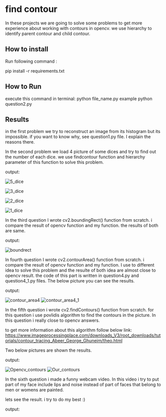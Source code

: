 
# find contour
In these projects we are going to solve some problems to get more experience
about working with contours in opencv. we use hierarchy to identify parent contour and child contour. 


## How to install
Run following command :

pip install -r requirements.txt


## How to Run
execute this command in terminal:
python file_name.py
example python question2.py

## Results

in the first problem we try to reconstruct an image from its histogram but its impossible.
if you want to know why, see question1.py file. I explain the reasons there.


In the second problem we load 4 picture of some dices and try to find out the number of each dice.
we use findcontour function and hierarchy parameter of this function to solve this problem.

output:

![5_dice](https://github.com/javad7189/python-assignment/assets/86910174/61bcf3cc-4512-448c-bcae-22c70398c4ae)

![3_dice](https://github.com/javad7189/python-assignment/assets/86910174/657fbe52-701d-401a-b59c-76d83a6e5e0c)

![2_dice](https://github.com/javad7189/python-assignment/assets/86910174/993ad9af-b30e-49bf-8571-269f59582af3)

![1_dice](https://github.com/javad7189/python-assignment/assets/86910174/eff7fda9-ebcc-4331-bedb-f0a323af3bc4)


In the third question I wrote cv2.boundingRect() function from scratch. i compare the result of opencv function and my function.
the results of both are same.

output:

![boundrect](https://github.com/javad7189/python-assignment/assets/86910174/ec2b8393-2018-4f03-baac-d0b791b8dcaa)


In fourth question I wrote cv2.contourArea() function from scratch. i compare the result of opencv function and my function. I use to different idea to solve this problem and the resulte of both idea are almost close to opencv 
result. the code of this part is written in question4.py and question4_1.py files.
The below picture you can see the results.

output:

![contour_area4](https://github.com/javad7189/python-assignment/assets/86910174/ddd7fa29-1078-4334-b4de-5b89b6f0ee7b)
![contour_area4_1](https://github.com/javad7189/python-assignment/assets/86910174/e34d43ff-a397-445e-937b-6fc0d10fe5c6)


In the fifth question i wrote cv2.findContours() function from scratch. for this question i use povlidis algorithm
to find the contours in the picture.
In this question i really close to opencv answers. 

to get more information about this algorithm follow below link:
https://www.imageprocessingplace.com/downloads_V3/root_downloads/tutorials/contour_tracing_Abeer_George_Ghuneim/theo.html

Two below pictures are shown the results.

output:

![Opencv_contours](https://github.com/javad7189/python-assignment/assets/86910174/68721988-d85c-4c1b-983c-88fb9e60231d)
![Our_contours](https://github.com/javad7189/python-assignment/assets/86910174/9cfa82ab-5cd7-4854-932f-e49e4e02783c)


In the sixth question i made a funny webcam video. In this video i try to put part of my face include lips and noise
instead of part of faces that belong to men or womens are painted.

lets see the result. i try to do my best :)

output:
























